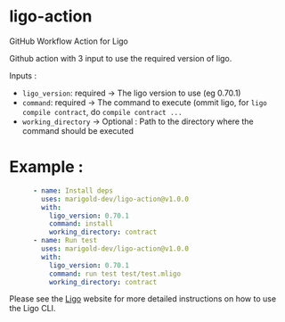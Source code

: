 # ligo-action
GitHub Workflow Action for Ligo

Github action with 3 input to use the required version of ligo. 

Inputs :  
- `ligo_version`: required -> The ligo version to use (eg 0.70.1)  
- `command`: required -> The command to execute (ommit ligo, for `ligo compile contract`, do `compile contract ...`  
- `working_directory` -> Optional : Path to the directory where the command should be executed
# Example :
```yaml
      - name: Install deps
        uses: marigold-dev/ligo-action@v1.0.0
        with:
          ligo_version: 0.70.1
          command: install
          working_directory: contract
      - name: Run test
        uses: marigold-dev/ligo-action@v1.0.0
        with:
          ligo_version: 0.70.1
          command: run test test/test.mligo
          working_directory: contract
```

Please see the [Ligo](https://ligolang.org/docs) website for more detailed instructions on how to use the Ligo CLI. 
